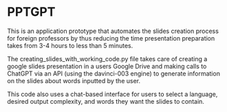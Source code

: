 # PPTGPT

This is an application prototype that automates the slides creation process for foreign professors by thus reducing the time presentation preparation takes from 3-4 hours to less than 5 minutes.

The creating_slides_with_working_code.py file takes care of creating a google slides presentation in a users Google Drive and making calls to ChatGPT via an API (using the davinci-003 engine) to generate information on the slides about words inputted by the user.

This code also uses a chat-based interface for users to select a language, desired output complexity, and words they want the slides to contain.
